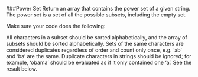 ###Power Set
Return an array that contains the power set of a given string. The power set is a set of all the possible subsets, including the empty set.

Make sure your code does the following:

All characters in a subset should be sorted alphabetically, and the array of subsets should be sorted alphabetically.
Sets of the same characters are considered duplicates regardless of order and count only once, e.g. ‘ab’ and ‘ba’ are the same.
Duplicate characters in strings should be ignored; for example, ‘obama’ should be evaluated as if it only contained one ‘a’. See the result below.
